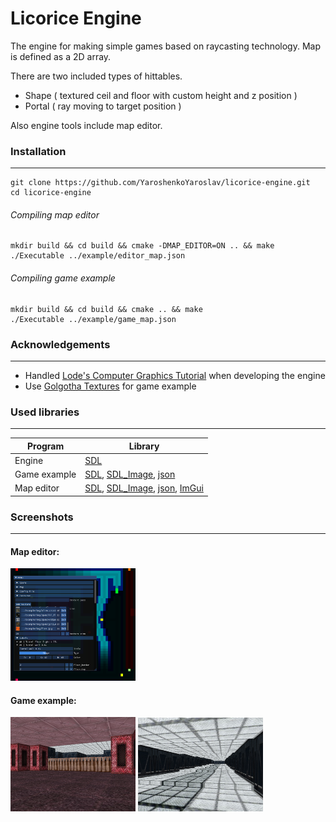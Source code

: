 # Licorice Engine
The engine for making simple games based on raycasting technology. Map is defined as a 2D array.

There are two included types of hittables.
* Shape ( textured ceil and floor with custom height and z position )
* Portal ( ray moving to target position )

Also engine tools include map editor.

### Installation
-----
```shell
git clone https://github.com/YaroshenkoYaroslav/licorice-engine.git
cd licorice-engine
```

###### Compiling map editor
```shell
mkdir build && cd build && cmake -DMAP_EDITOR=ON .. && make
./Executable ../example/editor_map.json
```

###### Compiling game example
```shell
mkdir build && cd build && cmake .. && make
./Executable ../example/game_map.json
```

### Acknowledgements
-----
* Handled [Lode's Computer Graphics Tutorial](https://lodev.org/cgtutor) when developing the engine
* Use [Golgotha Textures](https://opengameart.org/content/golgotha-textures) for game example

### Used libraries
-----

| Program | Library |
| --- | -------------- |
| Engine | [SDL](https://github.com/libsdl-org/SDL) |
| Game example | [SDL](https://github.com/libsdl-org/SDL), [SDL_Image](https://github.com/libsdl-org/SDL_image), [json](https://github.com/nlohmann/json) |
| Map editor | [SDL](https://github.com/libsdl-org/SDL), [SDL_Image](https://github.com/libsdl-org/SDL_image), [json](https://github.com/nlohmann/json), [ImGui](https://github.com/ocornut/imgui) |

### Screenshots
-----

#### Map editor:

<img src="https://github.com/YaroshenkoYaroslav/licorice-engine/blob/main/map_editor_screenshot.png" width="200">

#### Game example:

<img src="https://github.com/YaroshenkoYaroslav/licorice-engine/blob/main/game_example_screenshot1.png" width="200">
<img src="https://github.com/YaroshenkoYaroslav/licorice-engine/blob/main/game_example_screenshot2.png" width="200">

